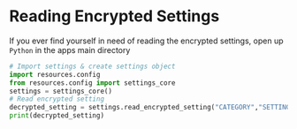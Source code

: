 
# Reading Encrypted Settings

If you ever find yourself in need of reading the encrypted settings, open up `Python` in the apps main directory

```py
# Import settings & create settings object
import resources.config
from resources.config import settings_core
settings = settings_core()
# Read encrypted setting
decrypted_setting = settings.read_encrypted_setting("CATEGORY","SETTING")
print(decrypted_setting)
```
